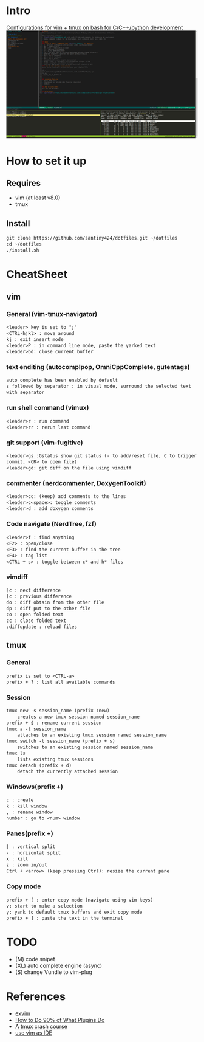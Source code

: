 # Intro
Configurations for vim + tmux on bash for C/C++/python development
![alt text](screenshots/mobaxterm.PNG)

# How to set it up
## Requires
- vim (at least v8.0)
- tmux

## Install
```
git clone https://github.com/santiny424/dotfiles.git ~/dotfiles
cd ~/dotfiles
./install.sh
```

# CheatSheet
## vim
### General (vim-tmux-navigator)
    <leader> key is set to ";"
    <CTRL-hjkl> : move around
    kj : exit insert mode
    <leader>P : in command line mode, paste the yarked text
    <leader>bd: close current buffer

### text enditing (autocomplpop, OmniCppComplete, gutentags)
    auto complete has been enabled by default
    s followed by separator : in visual mode, surround the selected text with separator

### run shell command (vimux)
    <leader>r : run command
    <leader>rr : rerun last command

### git support (vim-fugitive)
    <leader>gs :Gstatus show git status (- to add/reset file, C to trigger commit, <CR> to open file)
    <leader>gd: git diff on the file using vimdiff

### commenter (nerdcommenter, DoxygenToolkit)
    <leader>cc: (keep) add comments to the lines
    <leader>c<space>: toggle comments
    <leader>d : add doxygen comments

### Code navigate (NerdTree, fzf)
    <leader>f : find anything
    <F2> : open/close
    <F3> : find the current buffer in the tree
    <F4> : tag list
    <CTRL + s> : toggle between c* and h* files

### vimdiff
    ]c : next difference
    [c : previous difference
    do : diff obtain from the other file
    dp : diff put to the other file
    zo : open folded text
    zc : close folded text
    :diffupdate : reload files

## tmux
### General
    prefix is set to <CTRL-a>
    prefix + ? : list all available commands

### Session
    tmux new -s session_name (prefix :new)
        creates a new tmux session named session_name
    prefix + $ : rename current session
    tmux a -t session_name
        attaches to an existing tmux session named session_name
    tmux switch -t session_name (prefix + s)
        switches to an existing session named session_name
    tmux ls
        lists existing tmux sessions
    tmux detach (prefix + d)
        detach the currently attached session

### Windows(prefix +)
    c : create
    k : kill window
    , : rename window
    number : go to <num> window

### Panes(prefix +)
    | : vertical split
    - : horizontal split
    x : kill
    z : zoom in/out
    Ctrl + <arrow> (keep pressing Ctrl): resize the current pane

### Copy mode
    prefix + [ : enter copy mode (navigate using vim keys)
    v: start to make a selection
    y: yank to default tmux buffers and exit copy mode
    prefix + ] : paste the text in the terminal

# TODO
- (M)  code snipet
- (XL) auto complete engine (async)
- (S)  change Vundle to vim-plug

# References
- [ exvim ](https://exvim.github.io/)
- [How to Do 90% of What Plugins Do](https://www.youtube.com/watch?v=XA2WjJbmmoM)
- [A tmux crash course](https://robots.thoughtbot.com/a-tmux-crash-course)
- [ use vim as IDE ](https://github.com/yangyangwithgnu/use_vim_as_ide)

